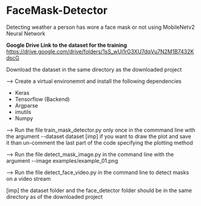 # FaceMask-Detector
Detecting weather a person has wore a face mask or not using MobileNetv2 Neural Network

__Google Drive Link to the dataset for the training__
https://drive.google.com/drive/folders/1sS_wUj1rG3XU7dqVu7N2M1B7432KdscG

Download the dataset in the same directory as the downloaded project

--> Create a virtual environemnt and install the following dependencies 
* Keras
* Tensorflow (Backend)
* Argparse
* imutils
* Numpy

--> Run the file train_mask_detector.py only once in the commmand line with the argument --dataset dataset
[imp] if you want to draw the plot and save it than un-comment the last part of the code specifying the plotting  method

--> Run the file detect_mask_image.py in the command line with the argument --image examples/example_01.png

--> Run the file detect_face_video.py in the command line to detect masks on a video stream

[imp] the dataset folder and the face_detector folder should be in the same directory as of the downloaded project
